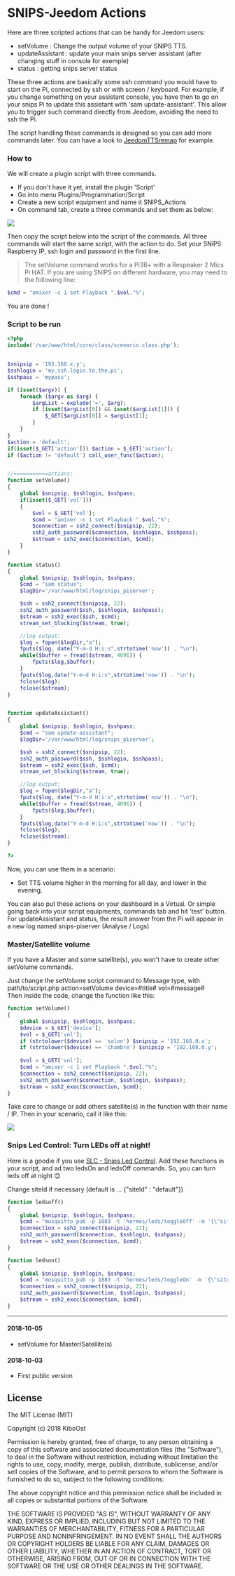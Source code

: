 
# SNIPS-Jeedom Actions

Here are three scripted actions that can be handy for Jeedom users:
- setVolume : Change the output volume of your SNIPS TTS.
- updateAssistant : update your main snips server assistant (after changing stuff in console for exemple)
- status : getting snips server status

These three actions are basically some ssh command you would have to start on the Pi, connected by ssh or with screen / keyboard. For example, if you change something on your assistant console, you have then to go on your snips Pi to update this assistant with 'sam update-assistant'. This allow you to trigger such command directly from Jeedom, avoiding the need to ssh the Pi.

The script handling these commands is designed so you can add more commands later. You can have a look to [JeedomTTSremap](JeedomTTSremap "JeedomTTSremap") for example.

### How to

We will create a plugin script with three commands.

- If you don't have it yet, install the plugin 'Script'
- Go into menu Plugins/Programmation/Script
- Create a new script equipment and name it SNIPS_Actions
- On command tab, create a three commands and set them as below:

<img align="center" src="assets/script_actions.jpg">

Then copy the script below into the script of the commands. All three commands will start the same script, with the action to do.
Set your SNiPS Raspberry IP, ssh login and password in the first line.

> The setVolume command works for a Pi3B+ with a Respeaker 2 Mics Pi HAT. If you are using SNIPS on different hardware, you may need to the following line:

 ```php
 $cmd = "amixer -c 1 set Playback ".$vol."%";
 ```

You are done !

### Script to be run

```php
<?php
include('/var/www/html/core/class/scenario.class.php');


$snipsip = '192.168.x.y';
$sshlogin = 'my.ssh.login.to.the.pi';
$sshpass = 'mypass';

if (isset($argv)) {
	foreach ($argv as $arg) {
		$argList = explode('=', $arg);
		if (isset($argList[0]) && isset($argList[1])) {
			$_GET[$argList[0]] = $argList[1];
		}
	}
}
$action = 'default';
if(isset($_GET['action'])) $action = $_GET['action'];
if ($action != 'default') call_user_func($action);


//===========actions:
function setVolume()
{
  	global $snipsip, $sshlogin, $sshpass;
  	if(isset($_GET['vol']))
  	{
		$vol = $_GET['vol'];
		$cmd = "amixer -c 1 set Playback ".$vol."%";
		$connection = ssh2_connect($snipsip, 22);
		ssh2_auth_password($connection, $sshlogin, $sshpass);
		$stream = ssh2_exec($connection, $cmd);
  	}
}

function status()
{
  	global $snipsip, $sshlogin, $sshpass;
  	$cmd = "sam status";
  	$logDir='/var/www/html/log/snips_piserver';

  	$ssh = ssh2_connect($snipsip, 22);
	ssh2_auth_password($ssh, $sshlogin, $sshpass);
	$stream = ssh2_exec($ssh, $cmd);
	stream_set_blocking($stream, true);

  	//log output:
  	$log = fopen($logDir,"a");
	fputs($log, date("Y-m-d H:i:s",strtotime('now')) . "\n");
	while($buffer = fread($stream, 4096)) {
  		fputs($log,$buffer);
	}
	fputs($log,date("Y-m-d H:i:s",strtotime('now')) . "\n");
	fclose($log);
	fclose($stream);
}


function updateAssistant()
{
  	global $snipsip, $sshlogin, $sshpass;
  	$cmd = "sam update-assistant";
  	$logDir='/var/www/html/log/snips_piserver';

  	$ssh = ssh2_connect($snipsip, 22);
	ssh2_auth_password($ssh, $sshlogin, $sshpass);
	$stream = ssh2_exec($ssh, $cmd);
	stream_set_blocking($stream, true);

  	//log output:
  	$log = fopen($logDir,"a");
	fputs($log, date("Y-m-d H:i:s",strtotime('now')) . "\n");
	while($buffer = fread($stream, 4096)) {
  		fputs($log,$buffer);
	}
	fputs($log,date("Y-m-d H:i:s",strtotime('now')) . "\n");
	fclose($log);
	fclose($stream);
}

?>
```

Now, you can use them in a scenario:
- Set TTS volume higher in the morning for all day, and lower in the evening.

You can also put these actions on your dashboard in a Virtual. Or simple going back into your script equipments, commands tab and hit 'test' button.
For updateAssistant and status, the result answer from the Pi will appear in a new log named snips-piserver (Analyse / Logs)

### Master/Satellite volume

If you have a Master and some satellite(s), you won't have to create other setVolume commands.

Just change the setVolume script command to Message type, with path/to/script.php action=setVolume device=#title# vol=#message#</br>
Then inside the code, change the function like this:

```php
function setVolume()
{
   	global $snipsip, $sshlogin, $sshpass;
  	$device = $_GET['device'];
  	$vol = $_GET['vol'];
  	if (strtolower($device) == 'salon') $snipsip = '192.168.0.x';
  	if (strtolower($device) == 'chambre') $snipsip = '192.168.0.y';
  
  	$vol = $_GET['vol'];
  	$cmd = "amixer -c 1 set Playback ".$vol."%";
  	$connection = ssh2_connect($snipsip, 22);
  	ssh2_auth_password($connection, $sshlogin, $sshpass);
  	$stream = ssh2_exec($connection, $cmd);
}
```
Take care to change or add others satellite(s) in the function with their name / IP.
Then in your scenario, call it like this:

<img align="center" src="assets/volSats.jpg">


### Snips Led Control: Turn LEDs off at night!

Here is a goodie if you use [SLC - Snips Led Control](https://github.com/Psychokiller1888/snipsLedControl).
Add these functions in your script, and ad two ledsOn and ledsOff commands. So, you can turn leds off at night :blush:

Change siteId if necessary (default is ... {\"siteId\" : \"default\"})


```php
function ledsoff()
{
   	global $snipsip, $sshlogin, $sshpass;
  	$cmd = "mosquitto_pub -p 1883 -t 'hermes/leds/toggleOff' -m '{\"siteId\" : \"salle\"}'";
  	$connection = ssh2_connect($snipsip, 22);
  	ssh2_auth_password($connection, $sshlogin, $sshpass);
  	$stream = ssh2_exec($connection, $cmd);
}

function ledson()
{
   	global $snipsip, $sshlogin, $sshpass;
  	$cmd = "mosquitto_pub -p 1883 -t 'hermes/leds/toggleOn' -m '{\"siteId\" : \"salle\"}'";
  	$connection = ssh2_connect($snipsip, 22);
  	ssh2_auth_password($connection, $sshlogin, $sshpass);
  	$stream = ssh2_exec($connection, $cmd);
}
```

-----------------

#### 2018-10-05
- setVolume for Master/Satellite(s)

#### 2018-10-03
- First public version


## License

The MIT License (MIT)

Copyright (c) 2018 KiboOst

Permission is hereby granted, free of charge, to any person obtaining a copy
of this software and associated documentation files (the "Software"), to deal
in the Software without restriction, including without limitation the rights
to use, copy, modify, merge, publish, distribute, sublicense, and/or sell
copies of the Software, and to permit persons to whom the Software is
furnished to do so, subject to the following conditions:

The above copyright notice and this permission notice shall be included in all
copies or substantial portions of the Software.

THE SOFTWARE IS PROVIDED "AS IS", WITHOUT WARRANTY OF ANY KIND, EXPRESS OR
IMPLIED, INCLUDING BUT NOT LIMITED TO THE WARRANTIES OF MERCHANTABILITY,
FITNESS FOR A PARTICULAR PURPOSE AND NONINFRINGEMENT. IN NO EVENT SHALL THE
AUTHORS OR COPYRIGHT HOLDERS BE LIABLE FOR ANY CLAIM, DAMAGES OR OTHER
LIABILITY, WHETHER IN AN ACTION OF CONTRACT, TORT OR OTHERWISE, ARISING FROM,
OUT OF OR IN CONNECTION WITH THE SOFTWARE OR THE USE OR OTHER DEALINGS IN THE
SOFTWARE.
